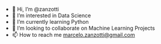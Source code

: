 - 👋 Hi, I’m @zanzotti
- 👀 I’m interested in Data Science
- 🌱 I’m currently learning Python
- 💞️ I’m looking to collaborate on Machine Learning Projects
- 📫 How to reach me marcelo.zanzotti@gmail.com

<!---
zanzotti/zanzotti is a ✨ special ✨ repository because its `README.md` (this file) appears on your GitHub profile.
You can click the Preview link to take a look at your changes.
--->
